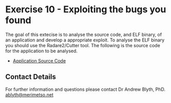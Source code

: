 # Exercise 10 - Exploiting the bugs you found

The goal of this extecise is to analyse the source code, and ELF binary, of an application and develop a appropriate exploit. To analyse the ELF binary you should use the Radare2/Cutter tool. The following is the source code for the application to be analysed. 

* [Application Source Code]()

## Contact Details

For further information and questions please contact Dr Andrew Blyth, PhD. <ablyth@merimetso.net>
 
